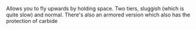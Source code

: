 Allows you to fly upwards by holding space.
Two tiers, sluggish (which is quite slow) and normal.
There's also an armored version which also has the protection of carbide
